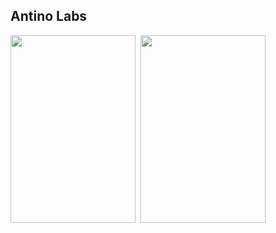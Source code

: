 ## Antino Labs 

<img src="https://user-images.githubusercontent.com/46626425/69424867-ac267380-0d4f-11ea-8f79-606aa4962e9d.png" height="300" width="200"/>&nbsp;&nbsp;<img src="https://user-images.githubusercontent.com/46626425/69424952-e5f77a00-0d4f-11ea-92a2-b6f6103517af.png" height="300" width="200"/>